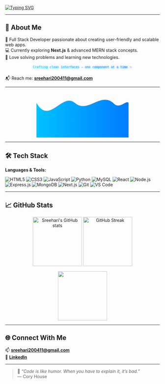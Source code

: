 <!-- Smooth multi-line typing (softer colors + slower, smoother feel) -->
[![Typing SVG](https://readme-typing-svg.herokuapp.com?font=Fira+Code&size=32&duration=4000&pause=700&color=00c2ff&center=true&vCenter=true&width=900&lines=Hi+%F0%9F%91%8B+I'm+Sreehari+S;Full+Stack+Developer;Building+modern+web+experiences;MERN+%7C+Next.js+%7C+Python)](https://git.io/typing-svg)

---

## 💫 About Me
🌟 Full Stack Developer passionate about creating user-friendly and scalable web apps.  
💻 Currently exploring **Next.js** & advanced MERN stack concepts.  
🚀 Love solving problems and learning new technologies.

<!-- glowing gradient subtitle that gently pulses -->
<p align="center">
  <img alt="subtitle" src="data:image/svg+xml;utf8,
  <svg xmlns='http://www.w3.org/2000/svg' width='900' height='40'>
    <defs>
      <linearGradient id='g' x1='0' x2='1'>
        <stop offset='0' stop-color='%2300c2ff' />
        <stop offset='1' stop-color='%23007bff' />
      </linearGradient>
      <filter id='f' x='-50%' y='-50%' width='200%' height='200%'>
        <feGaussianBlur stdDeviation='6' result='b'/>
        <feBlend in='SourceGraphic' in2='b' mode='screen'/>
      </filter>
      <animateTransform attributeName='gradientTransform' attributeType='XML'
        type='translate' from='0' to='1' begin='0s' dur='6s' repeatCount='indefinite'/>
    </defs>
    <text x='50%' y='60%' font-family='Fira Code, monospace' font-size='18' text-anchor='middle' fill='url(%23g)' filter='url(%23f)'>
      Crafting clean interfaces — one component at a time ✨
    </text>
  </svg>"/>
</p>

📬 Reach me: **[sreehari200411@gmail.com](https://mail.google.com/mail/?view=cm&fs=1&to=sreehari200411@gmail.com)**

---

<!-- Animated wave divider (fluid motion) -->
<p align="center">
  <img alt="wave" src="data:image/svg+xml;utf8,
  <svg xmlns='http://www.w3.org/2000/svg' viewBox='0 0 1440 120' preserveAspectRatio='none'>
    <defs>
      <linearGradient id='g' x1='0' x2='1'>
        <stop offset='0' stop-color='%2300c2ff'/>
        <stop offset='1' stop-color='%23007bff'/>
      </linearGradient>
    </defs>
    <path fill='url(%23g)'>
      <animate attributeName='d' dur='10s' repeatCount='indefinite'
        values='M0,30 C200,90 400,0 600,30 C800,60 1000,0 1200,30 C1300,50 1400,20 1440,30 L1440 120 L0 120 Z;
                M0,20 C180,0 360,80 600,20 C780,-30 960,80 1200,20 C1320,0 1400,60 1440,20 L1440 120 L0 120 Z;
                M0,30 C200,90 400,0 600,30 C800,60 1000,0 1200,30 C1300,50 1400,20 1440,30 L1440 120 L0 120 Z' />
    </path>
  </svg>"/>
</p>

---

## 🛠️ Tech Stack

**Languages & Tools:**

![HTML5](https://img.shields.io/badge/-HTML5-E34F26?logo=html5&logoColor=white)
![CSS3](https://img.shields.io/badge/-CSS3-1572B6?logo=css3&logoColor=white)
![JavaScript](https://img.shields.io/badge/-JavaScript-F7DF1E?logo=javascript&logoColor=black)
![Python](https://img.shields.io/badge/-Python-3776AB?logo=python&logoColor=white)
![MySQL](https://img.shields.io/badge/-MySQL-4479A1?logo=mysql&logoColor=white)
![React](https://img.shields.io/badge/-React-61DAFB?logo=react&logoColor=black)
![Node.js](https://img.shields.io/badge/-Node.js-339933?logo=node.js&logoColor=white)
![Express.js](https://img.shields.io/badge/-Express.js-000000?logo=express&logoColor=white)
![MongoDB](https://img.shields.io/badge/-MongoDB-47A248?logo=mongodb&logoColor=white)
![Next.js](https://img.shields.io/badge/-Next.js-000000?logo=next.js&logoColor=white)
![Git](https://img.shields.io/badge/-Git-F05032?logo=git&logoColor=white)
![VS Code](https://img.shields.io/badge/-VS%20Code-007ACC?logo=visual-studio-code&logoColor=white)

---

## 📈 GitHub Stats

<p align="center">
  <img src="https://github-readme-stats.vercel.app/api?username=MrSreehari-S&show_icons=true&theme=tokyonight" alt="Sreehari's GitHub stats" height="160" />
  <img src="https://github-readme-streak-stats.herokuapp.com/?user=MrSreehari-S&theme=tokyonight" alt="GitHub Streak" height="160" />
</p>

<p align="center">
  <img src="https://github-readme-stats.vercel.app/api/top-langs/?username=MrSreehari-S&layout=compact&theme=tokyonight" height="160" />
</p>

---

## 🌐 Connect With Me
📫 **[sreehari200411@gmail.com](https://mail.google.com/mail/?view=cm&fs=1&to=sreehari200411@gmail.com)**  
💼 **[LinkedIn](https://www.linkedin.com/in/mrsreehari?utm_source=share&utm_campaign=share_via&utm_content=profile&utm_medium=android_app)**  

---

> 💖 _“Code is like humor. When you have to explain it, it’s bad.”_  
> — Cory House
